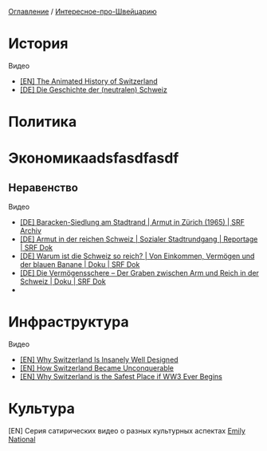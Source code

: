 [Оглавление](/faq/) / [Интересное-про-Швейцарию](/faq/inbox/Интересное-про-Швейцарию.md.html)

# История
Видео
* [[EN] The Animated History of Switzerland](https://www.youtube.com/watch?v=snFjkU85EqI)
* [[DE] Die Geschichte der (neutralen) Schweiz](https://www.youtube.com/watch?v=KDPj-FW9xRU)

# Политика

# Экономикаadsfasdfasdf
## Неравенство
Видео
* [[DE] Baracken-Siedlung am Stadtrand | Armut in Zürich (1965) | SRF Archiv](https://www.youtube.com/watch?v=_NIcpMePNpc&t=291s)
* [[DE] Armut in der reichen Schweiz | Sozialer Stadtrundgang | Reportage | SRF Dok](https://www.youtube.com/watch?v=QLsgm9RKS3c)
* [[DE] Warum ist die Schweiz so reich? | Von Einkommen, Vermögen und der blauen Banane | Doku | SRF Dok](https://www.youtube.com/watch?v=zMwuMlIP1sQ)
* [[DE] Die Vermögensschere – Der Graben zwischen Arm und Reich in der Schweiz | Doku | SRF Dok](https://www.youtube.com/watch?v=7z4WInZJLjo)
* 
# Инфраструктура
Видео
* [[EN] Why Switzerland Is Insanely Well Designed](https://www.youtube.com/watch?v=TgEPXpoayK8&t=6s)
* [[EN] How Switzerland Became Unconquerable](https://www.youtube.com/watch?v=O0MMvvcYhO4)
* [[EN] Why Switzerland is the Safest Place if WW3 Ever Begins](https://www.youtube.com/watch?v=ha66FfC-N18)

#  Культура

[EN] Серия сатирических видео о разных культурных аспектах [Emily National](https://www.youtube.com/playlist?list=PLx3utklxhn0Ivr3BzcaN8TxXcld5Plkj5)
